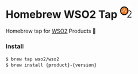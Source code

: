 # Homebrew WSO2 Tap <img src="wso2-logo.png" height="32" width="32"/> 

Homebrew tap for [WSO2](https://wso2.com/) Products :beer:

### Install

```shell
$ brew tap wso2/wso2
$ brew install {product}-{version}
```
